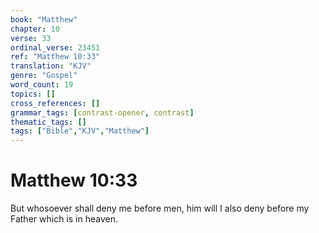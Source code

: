 ```yaml
---
book: "Matthew"
chapter: 10
verse: 33
ordinal_verse: 23451
ref: "Matthew 10:33"
translation: "KJV"
genre: "Gospel"
word_count: 19
topics: []
cross_references: []
grammar_tags: [contrast-opener, contrast]
thematic_tags: []
tags: ["Bible","KJV","Matthew"]
---
```


# Matthew 10:33

But whosoever shall deny me before men, him will I also deny before my Father which is in heaven.
